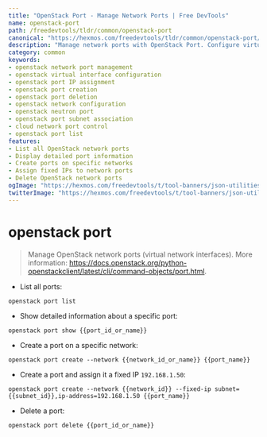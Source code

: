 ```yaml
---
title: "OpenStack Port - Manage Network Ports | Free DevTools"
name: openstack-port
path: /freedevtools/tldr/common/openstack-port
canonical: "https://hexmos.com/freedevtools/tldr/common/openstack-port/"
description: "Manage network ports with OpenStack Port. Configure virtual network interfaces and control IP address assignments. Free online tool, no registration required."
category: common
keywords:
- openstack network port management
- openstack virtual interface configuration
- openstack port IP assignment
- openstack port creation
- openstack port deletion
- openstack network configuration
- openstack neutron port
- openstack port subnet association
- cloud network port control
- openstack port list
features:
- List all OpenStack network ports
- Display detailed port information
- Create ports on specific networks
- Assign fixed IPs to network ports
- Delete OpenStack network ports
ogImage: "https://hexmos.com/freedevtools/t/tool-banners/json-utilities-banner.png"
twitterImage: "https://hexmos.com/freedevtools/t/tool-banners/json-utilities-banner.png"
---
```


# openstack port

> Manage OpenStack network ports (virtual network interfaces).
> More information: <https://docs.openstack.org/python-openstackclient/latest/cli/command-objects/port.html>.

- List all ports:

`openstack port list`

- Show detailed information about a specific port:

`openstack port show {{port_id_or_name}}`

- Create a port on a specific network:

`openstack port create --network {{network_id_or_name}} {{port_name}}`

- Create a port and assign it a fixed IP `192.168.1.50`:

`openstack port create --network {{network_id}} --fixed-ip subnet={{subnet_id}},ip-address=192.168.1.50 {{port_name}}`

- Delete a port:

`openstack port delete {{port_id_or_name}}`
